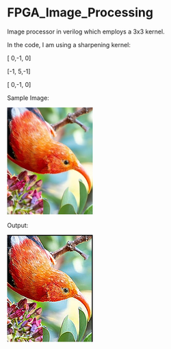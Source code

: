 # FPGA_Image_Processing

Image processor in verilog which employs a 3x3 kernel. 

In the code, I am using a sharpening kernel:

[ 0,-1, 0]

[-1, 5,-1]

[ 0,-1, 0]

Sample Image:

![InputImage](Images/Birdy.bmp)

Output:

![OutputImage](Images/FilteredImg.bmp)
